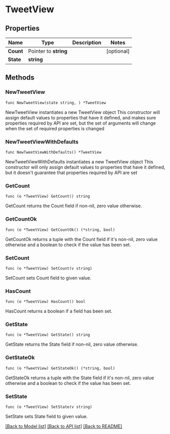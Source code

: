 # TweetView

## Properties

Name | Type | Description | Notes
------------ | ------------- | ------------- | -------------
**Count** | Pointer to **string** |  | [optional] 
**State** | **string** |  | 

## Methods

### NewTweetView

`func NewTweetView(state string, ) *TweetView`

NewTweetView instantiates a new TweetView object
This constructor will assign default values to properties that have it defined,
and makes sure properties required by API are set, but the set of arguments
will change when the set of required properties is changed

### NewTweetViewWithDefaults

`func NewTweetViewWithDefaults() *TweetView`

NewTweetViewWithDefaults instantiates a new TweetView object
This constructor will only assign default values to properties that have it defined,
but it doesn't guarantee that properties required by API are set

### GetCount

`func (o *TweetView) GetCount() string`

GetCount returns the Count field if non-nil, zero value otherwise.

### GetCountOk

`func (o *TweetView) GetCountOk() (*string, bool)`

GetCountOk returns a tuple with the Count field if it's non-nil, zero value otherwise
and a boolean to check if the value has been set.

### SetCount

`func (o *TweetView) SetCount(v string)`

SetCount sets Count field to given value.

### HasCount

`func (o *TweetView) HasCount() bool`

HasCount returns a boolean if a field has been set.

### GetState

`func (o *TweetView) GetState() string`

GetState returns the State field if non-nil, zero value otherwise.

### GetStateOk

`func (o *TweetView) GetStateOk() (*string, bool)`

GetStateOk returns a tuple with the State field if it's non-nil, zero value otherwise
and a boolean to check if the value has been set.

### SetState

`func (o *TweetView) SetState(v string)`

SetState sets State field to given value.



[[Back to Model list]](../README.md#documentation-for-models) [[Back to API list]](../README.md#documentation-for-api-endpoints) [[Back to README]](../README.md)


